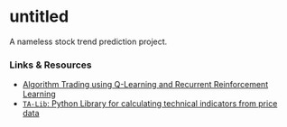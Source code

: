 # untitled
A nameless stock trend prediction project.

### Links & Resources
- [Algorithm Trading using Q-Learning and Recurrent Reinforcement Learning](http://cs229.stanford.edu/proj2009/LvDuZhai.pdf)
- [`TA-Lib`: Python Library for calculating technical indicators from price data](https://mrjbq7.github.io/ta-lib/)
